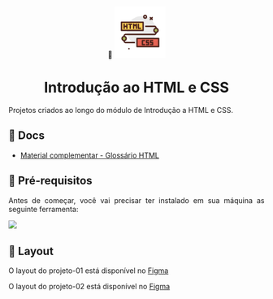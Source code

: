 <div align="center">
  <div>
    🔗 <img src="https://github.com/Gelzieny/formacao-explorer/blob/main/html_introduction/image/image.png?raw=true" alt="Logo do html e css" width="100px"/> 
  </div>
  <h1>Introdução ao HTML e CSS</h1>
</div>

<p align="justify">Projetos criados ao longo do módulo de Introdução a HTML e CSS.</p>

## 📜 Docs

- [Material complementar - Glossário HTML](https://efficient-sloth-d85.notion.site/Principais-elementos-HTML-da8b750fee5b49f2923fdc35b1c921fc)

## 🚀 Pré-requisitos

<p align="justify">Antes de começar, você vai precisar ter instalado em sua máquina as seguinte ferramenta:</p>

<a href="https://skillicons.dev">
  <img src="https://skillicons.dev/icons?i=vscode,figma,git" />
</a>

## 🎨 Layout

O layout do projeto-01 está disponível no [Figma](<https://www.figma.com/design/rp0GFhl0dH7EFaQVPXxp5w/Explorer---Projeto-01-(Copy)?node-id=0-1&node-type=canvas&t=e4RDknBfVS0xL7Lp-0>)

O layout do projeto-02 está disponível no [Figma](<https://www.figma.com/design/ui2t2HLINDEbfKY2yE711Q/Explorer---Projeto-02-(Copy)?node-id=1-5&node-type=frame&t=e0tR8T2G3EPsNdjm-0>)